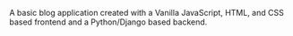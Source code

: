 A basic blog application created with a Vanilla JavaScript, HTML, and CSS based frontend and a Python/Django based backend.
